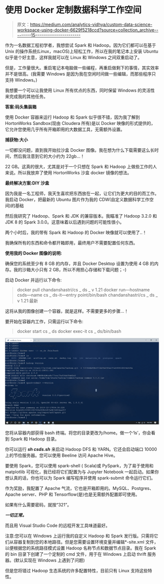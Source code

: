 # 使用 Docker 定制数据科学工作空间

> 原文：<https://medium.com/analytics-vidhya/custom-data-science-workspace-using-docker-6629f5218ccd?source=collection_archive---------15----------------------->

作为一名数据工程初学者，我想尝试 Spark 和 Hadoop。因为它们都可以在基于 Unix 的操作系统(Linux，macOS)上轻松工作，所以在我的笔记本上安装 Ubuntu 似乎是个好主意，这样我就可以在 Linux 和 Windows 之间双重启动了。

但是，工作量很大。重启笔记本电脑做一些编程，再重启做剩下的事情，其实效率并不是很高。(我需要 Windows 是因为我在空闲时间做一些编辑，而那些程序只支持 Windows。)

我想要一个可以让我使用 Linux 所有优点的东西，同时保留 Windows 的灵活性来完成我的其他任务。

**答案:码头集装箱**

使用 Docker 容器来运行 Hadoop 和 Spark 似乎很不错，因为我了解到 HortonWorks Sandbox(现由 Cloudera 所有)是以 Docker 映像的形式提供的，它允许您使用几乎所有开箱即用的大数据工具，无需额外设置。

**捕获物:大小**

一切都没问题，直到我开始拉沙盒 Docker 图像。我在想为什么下载需要这么长时间，然后我注意到它的大小约为 22gb…！

22 GB。这真的很大，尤其是对于一个只想在 Spark 和 Hadoop 上做些工作的人来说。所以我放弃了使用 HortonWorks 沙盒 docker 镜像的想法。

**最终解决方案:DIY 沙盒**

因为我是一名工程师，我天生喜欢把东西放在一起，让它们为更大的目的而工作。我启动 Docker，把最新的 Ubuntu 图片作为我的 CDW(自定义数据科学工作空间)的基础

然后我研究了 Hadoop、Spark 和 JDK 的兼容版本。我瞄准了 Hadoop 3.2.0 和 JDK 8 的 Spark 3.0.0。这意味着以后遇到问题的可能性很小。

两个小时后，我的带有 Spark 和 Hadoop 的 Docker 映像就可以使用了..！

我确保所有的东西和命令都开箱即用，最终用户不需要配置任何东西。

**使用我的 Docker 图像的说明:**

确保您的系统至少有 8 GB 的内存，并且 Docker Desktop 设置为使用 4 GB 的内存。我的沙箱大小只有 2 GB，所以不用担心存储和下载问题；-)

启动 Docker 并运行以下命令:

> docker pull chandanshastri/cs _ ds _ v 1.21
> docker run—hostname csds—name cs _ ds-it—entry point/bin/bash chandanshastri/cs _ ds _ v 1.21:最新

这将从我的图像创建一个容器，就是这样。不需要更多的步骤…！

要开始在容器内工作，只需运行以下命令:

> docker start cs _ ds
> docker exec-it cs _ ds/bin/bash

![](img/04fc695ed99349ce7a4c73632e13a818.png)

您将从容器内部获得 bash 终端。将您的目录更改为/home。做一个‘ls’，你会看到 Spark 和 Hadoop 目录。

你可以运行 ***sh csds.sh*** 来启动 Hadoop DFS 和 YARN。它还会启动端口 10000 上的节俭服务器。您可以使用 Beeline 访问 Apache Hive。

要使用 Spark，您可以使用 spark-shell ( Scala)或 PySpark，为了易于使用和 matplotlib 可视化，我已经将它们配置为与 Jupyter Notebook 一起启动。如果你想认真的话，你也可以为 Spark 编写程序并使用 spark-submit 命令运行它们。

作为奖励，我配置了 Apache 气流，它也是开箱即用的。MySQL、Postgres、Apache server、PHP 和 Tensorflow(是)也是无需额外配置即可使用。

如果有什么需要密码，就按“321”。

***一切正常。***

而且用 Visual Studio Code 的远程开发工具味道最好。

注意:您可以在 Windows 上运行我的自定义 Hadoop 和 Spark 发行版。只需将它们从容器复制到您的本地路径。但是您需要设置环境变量并编辑*-site.xml 文件，以便根据您的系统路径模式设置 Hadoop 名称节点和数据节点目录。我在 Spark 的 bin 目录下创建了一个定制的 cmd 文件，用于在 Windows 上启动 thrift 服务器。(默认实现在 Windows 上遇到了问题)

但是您将错过 Hadoop 生态系统的许多配置特性，目前只有 Linux 支持这些特性。